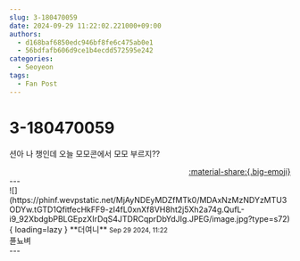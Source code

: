 ```yaml
---
slug: 3-180470059
date: 2024-09-29 11:22:02.221000+09:00
authors:
  - d168baf6850edc946bf8fe6c475ab0e1
  - 56bdfafb606d9ce1b4ecdd572595e242
categories:
  - Seoyeon
tags:
  - Fan Post
---
```


# 3-180470059

<div class="post-container" markdown="1">
<div class="content-container md-sidebar__scrollwrap" markdown="1">

션아 나 챙인데 오늘 모모콘에서 모모 부르지??

</div>
</div>

<div style="text-align: right;" markdown="1">
<a href="https://weverse.io/fromis9/fanpost/3-180470059" style="text-align: right;">:material-share:{.big-emoji}</a>
</div>
---

<div class="comments-container md-sidebar__scrollwrap" markdown="1">
<div class="comment" markdown="1">
<div class='id-container' markdown="1">
![](https://phinf.wevpstatic.net/MjAyNDEyMDZfMTk0/MDAxNzMzNDYzMTU3ODYw.tGTD1QfitfecHkFF9-zI4fL0xnXf8VH8ht2j5Xh2a74g.QufL-i9_92XbdgbPBLGEpzXIrDqS4JTDRCqprDbYdJIg.JPEG/image.jpg?type=s72){ loading=lazy }
**<span class="artist">더여니</span>** <small>Sep 29 2024, 11:22</small><br>
</div>
<div class='comment-body' markdown="1">
퓬뇨벼
</div>
</div>
</div>
---
